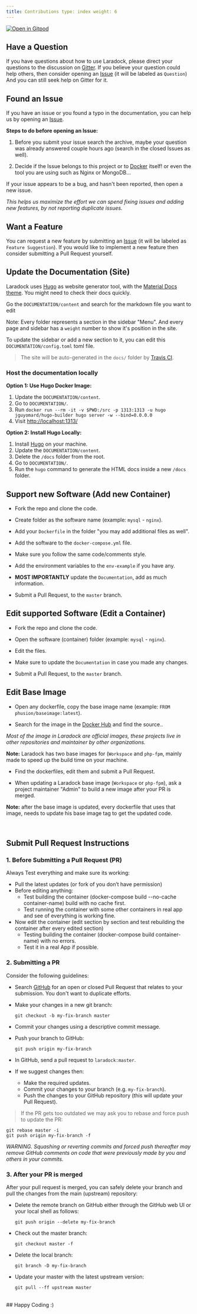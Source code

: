 ```yaml
---
title: Contributions type: index weight: 6
---
```


[![Open in Gitpod](https://gitpod.io/button/open-in-gitpod.svg)](https://gitpod.io/#https://github.com/laradock/laradock)

## Have a Question

If you have questions about how to use Laradock, please direct your questions to the discussion
on [Gitter](https://gitter.im/Laradock/laradock). If you believe your question could help others, then consider opening
an [Issue](https://github.com/laradock/laradock/issues) (it will be labeled as `Question`) And you can still seek help
on Gitter for it.

## Found an Issue

If you have an issue or you found a typo in the documentation, you can help us by opening
an [Issue](https://github.com/laradock/laradock/issues).

**Steps to do before opening an Issue:**

1. Before you submit your issue search the archive, maybe your question was already answered couple hours ago (search in
   the closed Issues as well).

2. Decide if the Issue belongs to this project or to [Docker](https://github.com/docker) itself! or even the tool you
   are using such as Nginx or MongoDB...

If your issue appears to be a bug, and hasn't been reported, then open a new issue.

*This helps us maximize the effort we can spend fixing issues and adding new features, by not reporting duplicate
issues.*

## Want a Feature

You can request a new feature by submitting an [Issue](https://github.com/laradock/laradock/issues) (it will be labeled
as `Feature Suggestion`). If you would like to implement a new feature then consider submitting a Pull Request yourself.

## Update the Documentation (Site)

Laradock uses [Hugo](https://gohugo.io/) as website generator tool, with
the [Material Docs theme](http://themes.gohugo.io/theme/material-docs/). You might need to check their docs quickly.

Go the `DOCUMENTATION/content` and search for the markdown file you want to edit

Note: Every folder represents a section in the sidebar "Menu". And every page and sidebar has a `weight` number to show
it's position in the site.

To update the sidebar or add a new section to it, you can edit this `DOCUMENTATION/config.toml` toml file.

> The site will be auto-generated in the `docs/` folder by [Travis CI](https://travis-ci.org/laradock/laradock/).

### Host the documentation locally

**Option 1: Use Hugo Docker Image:**

1. Update the `DOCUMENTATION/content`.
2. Go to `DOCUMENTATION/`.
3. Run `docker run --rm -it -v $PWD:/src -p 1313:1313 -u hugo jguyomard/hugo-builder hugo server -w --bind=0.0.0.0`
4. Visit [http://localhost:1313/](http://localhost:1313/)

**Option 2: Install Hugo Locally:**

1. Install [Hugo](https://gohugo.io/) on your machine.
2. Update the `DOCUMENTATION/content`.
3. Delete the `/docs` folder from the root.
4. Go to `DOCUMENTATION/`.
5. Run the `hugo` command to generate the HTML docs inside a new `/docs` folder.

## Support new Software (Add new Container)

* Fork the repo and clone the code.

* Create folder as the software name (example: `mysql` - `nginx`).

* Add your `Dockerfile` in the folder "you may add additional files as well".

* Add the software to the `docker-compose.yml` file.

* Make sure you follow the same code/comments style.

* Add the environment variables to the `env-example` if you have any.

* **MOST IMPORTANTLY** update the `Documentation`, add as much information.

* Submit a Pull Request, to the `master` branch.

## Edit supported Software (Edit a Container)

* Fork the repo and clone the code.

* Open the software (container) folder (example: `mysql` - `nginx`).

* Edit the files.

* Make sure to update the `Documentation` in case you made any changes.

* Submit a Pull Request, to the `master` branch.

## Edit Base Image

* Open any dockerfile, copy the base image name (example: `FROM phusion/baseimage:latest`).

* Search for the image in the [Docker Hub](https://hub.docker.com/search/) and find the source..

*Most of the image in Laradock are official images, these projects live in other repositories and maintainer by other
organizations.*

**Note:** Laradock has two base images for (`Workspace` and `php-fpm`, mainly made to speed up the build time on your
machine.

* Find the dockerfiles, edit them and submit a Pull Request.

* When updating a Laradock base image (`Workspace` or `php-fpm`), ask a project maintainer "Admin" to build a new image
  after your PR is merged.

**Note:** after the base image is updated, every dockerfile that uses that image, needs to update his base image tag to
get the updated code.








<br>

## Submit Pull Request Instructions

### 1. Before Submitting a Pull Request (PR)

Always Test everything and make sure its working:

- Pull the latest updates (or fork of you don’t have permission)
- Before editing anything:
    - Test building the container (docker-compose build --no-cache container-name) build with no cache first.
    - Test running the container with some other containers in real app and see of everything is working fine.
- Now edit the container (edit section by section and test rebuilding the container after every edited section)
    - Testing building the container (docker-compose build container-name) with no errors.
    - Test it in a real App if possible.

### 2. Submitting a PR

Consider the following guidelines:

* Search [GitHub](https://github.com/laradock/laradock/pulls) for an open or closed Pull Request that relates to your
  submission. You don't want to duplicate efforts.

* Make your changes in a new git branch:

     ```shell
     git checkout -b my-fix-branch master
     ```
* Commit your changes using a descriptive commit message.

* Push your branch to GitHub:

    ```shell
    git push origin my-fix-branch
    ```

* In GitHub, send a pull request to `laradock:master`.
* If we suggest changes then:
    * Make the required updates.
    * Commit your changes to your branch (e.g. `my-fix-branch`).
    * Push the changes to your GitHub repository (this will update your Pull Request).

> If the PR gets too outdated we may ask you to rebase and force push to update the PR:

```shell
git rebase master -i
git push origin my-fix-branch -f
```

*WARNING. Squashing or reverting commits and forced push thereafter may remove GitHub comments on code that were
previously made by you and others in your commits.*

### 3. After your PR is merged

After your pull request is merged, you can safely delete your branch and pull the changes from the main (upstream)
repository:

* Delete the remote branch on GitHub either through the GitHub web UI or your local shell as follows:

    ```shell
    git push origin --delete my-fix-branch
    ```

* Check out the master branch:

    ```shell
    git checkout master -f
    ```

* Delete the local branch:

    ```shell
    git branch -D my-fix-branch
    ```

* Update your master with the latest upstream version:

    ```shell
    git pull --ff upstream master
    ```

<br>
## Happy Coding :)
